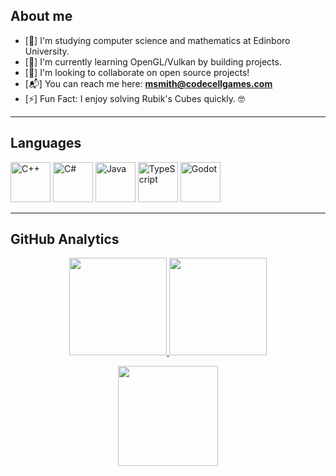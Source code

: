 ## **About me**
- [📖] I'm studying computer science and mathematics at Edinboro University.
- [🌱] I'm currently learning OpenGL/Vulkan by building projects.
- [🤝] I'm looking to collaborate on open source projects!
- [📬] You can reach me here: **msmith@codecellgames.com**
- [⚡] Fun Fact: I enjoy solving Rubik's Cubes quickly. 🤓

<hr>

## **Languages**
<p align="left">
  <img src="https://cdn.jsdelivr.net/gh/devicons/devicon/icons/cplusplus/cplusplus-original.svg" alt="C++" width=64 height=64/>
  <img src="https://cdn.jsdelivr.net/gh/devicons/devicon/icons/csharp/csharp-original.svg" alt="C#" width=64 height=64/>
  <img src="https://cdn.jsdelivr.net/gh/devicons/devicon/icons/java/java-original.svg" alt="Java" width=64 height=64/>
  <img src="https://cdn.jsdelivr.net/gh/devicons/devicon/icons/typescript/typescript-original.svg" alt="TypeScript" width=64 height=64/>
  <img src="https://cdn.jsdelivr.net/gh/devicons/devicon/icons/godot/godot-original.svg" alt="Godot" width=64 height=64/>
</p>

<hr>

## **GitHub Analytics**
<p align="center">
<a href="https://github.com/msmith24-coding">
  <img height="156em" src="https://github-readme-stats-abhishek-00.vercel.app/api?username=msmith24-coding&show_icons=true&theme=dark&include_all_commits=true&count_private=true"/>
  <img height="156em" src="https://github-readme-stats-abhishek-00.vercel.app/api/top-langs/?username=msmith24-coding&layout=compact&langs_count=8&theme=dark"/>
</a>
</p>

<p align="center">
 <img height="160em" src="https://github-readme-streak-stats.herokuapp.com/?user=msmith24-coding&theme=dark&hide_border=false"/>
</p>

